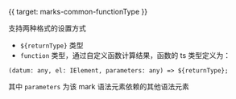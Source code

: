 {{ target: marks-common-functionType }}

支持两种格式的设置方式

- `${returnType}` 类型
- `function` 类型，通过自定义函数计算结果，函数的 ts 类型定义为：

```
(datum: any, el: IElement, parameters: any) => ${returnType};
```

其中 `parameters` 为该 mark 语法元素依赖的其他语法元素
